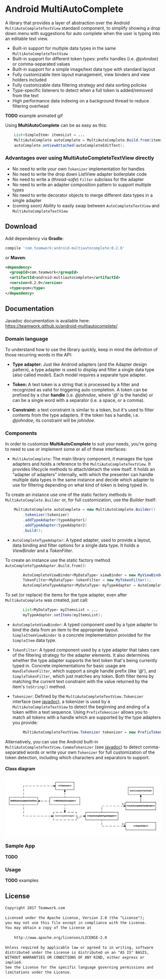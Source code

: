 # Android MultiAutoComplete

A library that provides a layer of abstraction over the Android `MultiAutoCompleteTextView` standard component,
to simplify showing a drop down menu with suggestions for auto complete when the user is typing into an editable text view.

* Built-in support for multiple data types in the same `MultiAutoCompleteTextView`
* Built-in support for different token types: prefix handles (i.e. _@johndoe_) or comma-separated values
* Built-in support for a simple image/text data type with standard layout
* Fully customizable item layout management, view binders and view holders included
* Fully customizable data filtering strategy and data sorting policies
* Type-specific listeners to detect when a full token is added/removed from the text
* High performance data indexing on a background thread to reduce filtering overhead

**TODO** example animated gif

Using **MultiAutoComplete** can be as easy as this:

```java
    List<SimpleItem> itemsList = ...
    MultiAutoComplete autoComplete = MultiAutoComplete.Build.from(itemsList);
    autoComplete.onViewAttached(autoCompleteEditText);
```

### Advantages over using MultiAutoCompleteTextView directly
* No need to write your own `Tokenizer` implementation for handles
* No need to write the drop down ListView adapter boilerplate code
* No need to write a (_thread-safe_) `Filter` subclass for the adapter
* No need to write an adapter composition pattern to support multiple types
* No need to write decorator objects to merge different data types in a single adapter
* (coming soon) Ability to easily swap between `AutoCompleteTextView` and `MultiAutoCompleteTextView`

## Download
Add dependency via **Gradle**:
```groovy
compile 'com.teamwork:android-multiautocomplete:0.2.0'
```
or **Maven**:
```xml
<dependency>
  <groupId>com.teamwork</groupId>
  <artifactId>android-multiautocomplete</artifactId>
  <version>0.2.0</version>
  <type>pom</type>
</dependency>
```

## Documentation
Javadoc documentation is available here: https://teamwork.github.io/android-multiautocomplete/

### Domain language
To understand how to use the library quickly, keep in mind the definition of those recurring words in the API:

* **Type adapter:** Just like Android adapters (and the Adapter design pattern),
a type adapter is used to display and filter a single data type (also called _model_).
Each model requires a separate type adapter.

* **Token:** A text token is a string that is processed by a filter and recognized as valid for triggering auto completion.
A token can be prefixed by a char **handle** (i.e. _@johndoe_, where '_@_' is the handle) or can be a single word with a
separator (i.e. a space, or a comma).

* **Constraint:** a text constraint is similar to a token, but it's used to filter contents from the type adapters.
If the token has a handle, i.e. _@johndoe_, its constraint will be _johndoe_.

### Components
In order to customize **MultiAutoComplete** to suit your needs, you're going to need to use or implement some or all of these interfaces:
* `MultiAutoComplete`: The main library component, it manages the type adapters and holds a reference to the `MultiAutoCompleteTextView`.
It provides lifecycle methods to attach/detach the view itself.
It holds an "adapter of adapters" internally, with which the presenter can handle multiple data types in the same instance and decide which
adapter to use for filtering depending on what kind of token is being typed in.

To create an instance use one of the static factory methods in `MultiAutoComplete.Builder` or, for full customization,
use the _Builder_ itself:
```java
    MultiAutoComplete autoComplete = new MultiAutoComplete.Builder()
        .tokenizer(tokenizer)
        .addTypeAdapter(typeAdapter1)
        .addTypeAdapter(typeAdapter2)
        .build();
```

* `AutoCompleteTypeAdapter`: A typed adapter, used to provide a layout, data binding and filter options for a single data type.
It holds a _ViewBinder_ and a _TokenFilter_.

To create an instance use the static factory method `AutoCompleteTypeAdapter.Build.from()`:
```java
        AutoCompleteViewBinder<MyDataType> viewBinder = new MyViewBinder();
        TokenFilter<MyDataType> tokenFilter = new MyTokenFilter();
        AutoCompleteTypeAdapter<MyDataType> myTypeAdapter = AutoCompleteTypeAdapter.Build.from(viewBinder, tokenFilter);
```

To set (or replace) the items for the type adapter, even after `MultiAutoComplete` was created, just call:
```java
        List<MyDataType> myItemsList = ...
        myTypeAdapter.setItems(myItemsList);
```

* `AutoCompleteViewBinder`: A typed component used by a type adapter to bind the data from an item to the appropriate layout.
`SimpleItemViewBinder` is a concrete implementation provided for the `SimpleItem` data type.

* `TokenFilter`: A typed component used by a type adapter that takes care of the filtering strategy for the adapter elements.
It also determines whether the type adapter supports the text token that's being currently typed in. Concrete implementations
for basic usage are `HandleTokenFilter`, which support a single handle prefix (like '_@_'), and `SimpleTokenFilter`, which just
matches any token. Both filter items by matching the current text constraint with the value returned by the item's `toString()` method.

* `Tokenizer`: Defined by the `MultiAutoCompleteTextView.Tokenizer` interface (see [javadoc](https://developer.android.com/reference/android/widget/MultiAutoCompleteTextView.Tokenizer.html)),
a tokenizer is used by a `MultiAutoCompleteTextView` to detect the beginning and ending of a token within a text sequence.
Using `PrefixTokenizer` allows you to match all tokens with a handle which are supported by the type adapters you provide:
```java
        MultiAutoCompleteTextView.Tokenizer tokenizer = new PrefixTokenizer('@',':');
```
Alternatively, you can use the Android built-in `MultiAutoCompleteTextView.CommaTokenizer` (see [javadoc](https://developer.android.com/reference/android/widget/MultiAutoCompleteTextView.CommaTokenizer.html)) to detect comma-separated words
or write your own `Tokenizer` for full customization of the token detection, including which characters and separators to support.

#### Class diagram
![](multiautocomplete/docs/MultiAutoComplete_class_diagram_v0.2.0.png)

### Sample App
**TODO**

### Usage
**TODO** examples

## License
```
Copyright 2017 Teamwork.com

Licensed under the Apache License, Version 2.0 (the "License");
you may not use this file except in compliance with the License.
You may obtain a copy of the License at

    http://www.apache.org/licenses/LICENSE-2.0

Unless required by applicable law or agreed to in writing, software
distributed under the License is distributed on an "AS IS" BASIS,
WITHOUT WARRANTIES OR CONDITIONS OF ANY KIND, either express or implied.
See the License for the specific language governing permissions and
limitations under the License.
```